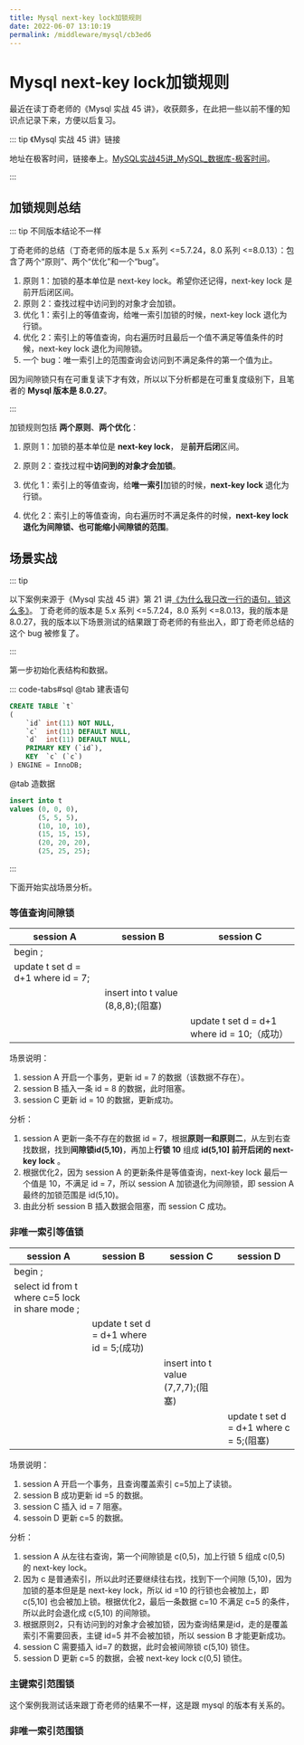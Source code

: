 ```yaml
---
title: Mysql next-key lock加锁规则
date: 2022-06-07 13:10:19
permalink: /middleware/mysql/cb3ed6
---
```


# Mysql next-key lock加锁规则

最近在读丁奇老师的《Mysql 实战 45 讲》，收获颇多，在此把一些以前不懂的知识点记录下来，方便以后复习。

::: tip 《Mysql 实战 45 讲》链接

地址在极客时间，链接奉上。[MySQL实战45讲_MySQL_数据库-极客时间](https://time.geekbang.org/column/intro/100020801)。

:::

## 加锁规则总结

::: tip 不同版本结论不一样

丁奇老师的总结（丁奇老师的版本是 5.x 系列 <=5.7.24，8.0 系列 <=8.0.13）：包含了两个“原则”、两个“优化”和一个“bug”。

1. 原则 1：加锁的基本单位是 next-key lock。希望你还记得，next-key lock 是前开后闭区间。
2. 原则 2：查找过程中访问到的对象才会加锁。
3. 优化 1：索引上的等值查询，给唯一索引加锁的时候，next-key lock 退化为行锁。
4. 优化 2：索引上的等值查询，向右遍历时且最后一个值不满足等值条件的时候，next-key lock 退化为间隙锁。
5. 一个 bug：唯一索引上的范围查询会访问到不满足条件的第一个值为止。

因为间隙锁只有在可重复读下才有效，所以以下分析都是在可重复度级别下，且笔者的 **Mysql 版本是 8.0.27**。

:::

加锁规则包括 **两个原则**、**两个优化**：

1. 原则 1：加锁的基本单位是 **next-key lock**， 是**前开后闭**区间。

2. 原则 2：查找过程中**访问到的对象才会加锁**。

3. 优化 1：索引上的等值查询，给**唯一索引**加锁的时候，**next-key lock** 退化为行锁。

4. 优化 2：索引上的等值查询，向右遍历时不满足条件的时候，**next-key lock 退化为间隙锁、也可能缩小间隙锁的范围**。

## 场景实战

::: tip

以下案例来源于《Mysql 实战 45 讲》第 21 讲[《为什么我只改一行的语句，锁这么多》](https://time.geekbang.org/column/article/75659)。
丁奇老师的版本是 5.x 系列 <=5.7.24，8.0 系列 <=8.0.13，我的版本是 8.0.27，我的版本以下场景测试的结果跟丁奇老师的有些出入，即丁奇老师总结的这个 bug 被修复了。

:::

第一步初始化表结构和数据。

::: code-tabs#sql
@tab 建表语句

```sql
CREATE TABLE `t`
(
    `id` int(11) NOT NULL,
    `c`  int(11) DEFAULT NULL,
    `d`  int(11) DEFAULT NULL,
    PRIMARY KEY (`id`),
    KEY  `c` (`c`)
) ENGINE = InnoDB;
```
@tab 造数据

```sql
insert into t
values (0, 0, 0),
       (5, 5, 5),
       (10, 10, 10),
       (15, 15, 15),
       (20, 20, 20),
       (25, 25, 25);
```
:::


下面开始实战场景分析。

### 等值查询间隙锁

| session A                          | session B                        | session C                               |
|------------------------------------|----------------------------------|-----------------------------------------|
| begin ;                            |                                  |                                         |
| update t set d = d+1 where id = 7; |                                  |                                         |
|                                    | insert into t value (8,8,8);(阻塞) |                                         |
|                                    |                                  | update t set d = d+1 where id = 10;（成功） |

场景说明：

1. session A 开启一个事务，更新 id = 7 的数据（该数据不存在）。
2. session B 插入一条 id = 8 的数据，此时阻塞。
3. session C 更新 id = 10 的数据，更新成功。

分析：

1. session A 更新一条不存在的数据 id = 7，根据**原则一和原则二**，从左到右查找数据，找到**间隙锁id(5,10)**，再加上**行锁 10** 组成 **id(5,10] 前开后闭的 next-key lock**
   。
2. 根据优化2，因为 session A 的更新条件是等值查询，next-key lock 最后一个值是 10，不满足 id = 7，所以 session A 加锁退化为间隙锁，即 session A 最终的加锁范围是 id(5,10)。
3. 由此分析 session B 插入数据会阻塞，而 session C 成功。

### 非唯一索引等值锁

| session A                                       | session B                              | session C                        |session D|
| ----------------------------------------------- | -------------------------------------- | -------------------------------- | ---     |
| begin ;                                         |                                        |                                  |         |
| select id from t where c=5 lock in share mode ; |                                        |                                  |         |
|                                                 | update t set d = d+1 where id = 5;(成功) |                                  |         |
|                                                 |                                        | insert into t value (7,7,7);(阻塞) |         |
|                                                 |                                        |                                  |update t set d = d+1 where c = 5;(阻塞)|

场景说明：

1. session A 开启一个事务，且查询覆盖索引 c=5加上了读锁。
2. session B 成功更新 id =5 的数据。
3. session C 插入 id = 7 阻塞。
4. sessoin D 更新 c=5 的数据。

分析：

1. session A 从左往右查询，第一个间隙锁是 c(0,5)，加上行锁 5 组成 c(0,5) 的 next-key lock。
2. 因为 c 是普通索引，所以此时还要继续往右找，找到下一个间隙 (5,10)，因为加锁的基本但是是 next-key lock，所以 id =10 的行锁也会被加上，即 c(5,10] 也会被加上锁。根据优化2，最后一条数据 c=10
   不满足 c=5 的条件，所以此时会退化成 c(5,10) 的间隙锁。
3. 根据原则2，只有访问到的对象才会被加锁，因为查询结果是id，走的是覆盖索引不需要回表，主键 id=5 并不会被加锁，所以 session B 才能更新成功。
4. session C 需要插入 id=7 的数据，此时会被间隙锁 c(5,10) 锁住。
5. session D 更新 c=5 的数据，会被 next-key lock c(0,5] 锁住。

### 主键索引范围锁

这个案例我测试话来跟丁奇老师的结果不一样，这是跟 mysql 的版本有关系的。

### 非唯一索引范围锁